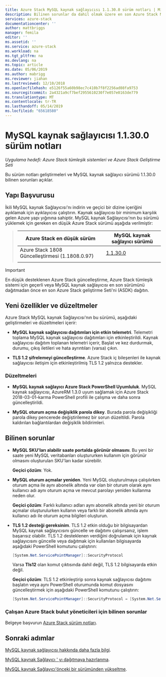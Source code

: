 ```yaml
---
title: Azure Stack MySQL kaynak sağlayıcısı 1.1.30.0 sürüm notları | Microsoft Docs
description: Bilinen sorunlar da dahil olmak üzere en son Azure Stack MySQL kaynak sağlayıcısı güncelleştirmede nedir ve indirmek üzere nerede hakkında bilgi edinin.
services: azure-stack
documentationcenter: ''
author: mattbriggs
manager: femila
editor: ''
ms.assetid: ''
ms.service: azure-stack
ms.workload: na
ms.tgt_pltfrm: na
ms.devlang: na
ms.topic: article
ms.date: 05/06/2019
ms.author: mabrigg
ms.reviewer: jiahan
ms.lastreviewed: 12/10/2018
ms.openlocfilehash: e5126f55a60b98ec7c410b7f8f2256ad08fa9753
ms.sourcegitcommit: 2a4321a9cf7bef2955610230f7e057e0163de779
ms.translationtype: MT
ms.contentlocale: tr-TR
ms.lasthandoff: 05/14/2019
ms.locfileid: "65618580"
---
```

# <a name="mysql-resource-provider-11300--release-notes"></a>MySQL kaynak sağlayıcısı 1.1.30.0 sürüm notları

*Uygulama hedefi: Azure Stack tümleşik sistemleri ve Azure Stack Geliştirme Seti*

Bu sürüm notları geliştirmeleri ve MySQL kaynak sağlayıcı sürümü 1.1.30.0 bilinen sorunları açıklar.

## <a name="build-reference"></a>Yapı Başvurusu
İkili MySQL kaynak Sağlayıcısı'nı indirin ve geçici bir dizine içeriğini ayıklamak için ayıklayıcısı çalıştırın. Kaynak sağlayıcısı bir minimum karşılık gelen Azure yapı yığınına sahiptir. MySQL kaynak Sağlayıcısı'nın bu sürümü yüklemek için gereken en düşük Azure Stack sürümü aşağıda verilmiştir:

> |Azure Stack en düşük sürüm|MySQL kaynak sağlayıcı sürümü|
> |-----|-----|
> |Azure Stack 1808 Güncelleştirmesi (1.1808.0.97)|[1.1.30.0](https://aka.ms/azurestackmysqlrp11300)|
> |     |     |

> [!IMPORTANT]
> En düşük desteklenen Azure Stack güncelleştirme, Azure Stack tümleşik sistemi için geçerli veya MySQL kaynak sağlayıcısı en son sürümünü dağıtmadan önce en son Azure Stack geliştirme Seti'ni (ASDK) dağıtın.

## <a name="new-features-and-fixes"></a>Yeni özellikler ve düzeltmeler
Azure Stack MySQL kaynak Sağlayıcısı'nın bu sürümü, aşağıdaki geliştirmeleri ve düzeltmeleri içerir:

- **MySQL kaynak sağlayıcısı dağıtımları için etkin telemetri**. Telemetri toplama MySQL kaynak sağlayıcısı dağıtımları için etkinleştirildi. Kaynak sağlayıcısı dağıtım toplanan telemetri içerir, Başlat ve kez durdurmak, durumu, çıkış iletileri ve hata ayrıntıları (varsa) çıkın.

- **TLS 1.2 şifrelemeyi güncelleştirme**. Azure Stack iç bileşenleri ile kaynak sağlayıcısı iletişim için etkinleştirilmiş TLS 1.2 yalnızca destekler. 

### <a name="fixes"></a>Düzeltmeleri

- **MySQL kaynak sağlayıcı Azure Stack PowerShell Uyumluluk**. MySQL kaynak sağlayıcısı, AzureRM 1.3.0 uyum sağlamak için Azure Stack 2018-03-01-karma PowerShell profili ile çalışma ve daha sonra güncelleştirildi.

- **MySQL oturum açma değişiklik parola dikey**. Burada parola değişikliği parola dikey pencerede değiştirilemez bir sorun düzeltildi. Parola kaldırılan bağlantılardan değişiklik bildirimleri.

## <a name="known-issues"></a>Bilinen sorunlar 

- **MySQL SKU'ları alabilir saate portalda görünür olmasını**. Bu yeni bir saate yeni MySQL veritabanları oluştururken kullanım için görünür olmasını oluşturulan SKU'ları kadar sürebilir. 

    **Geçici çözüm**: Yok.

- **MySQL oturum açmalar yeniden**. Yeni MySQL oluşturulmaya çalışılırken oturum açma ile aynı abonelik altında var olan bir oturum olarak aynı kullanıcı adı aynı oturum açma ve mevcut parolayı yeniden kullanma neden olur. 

    **Geçici çözüm**: Farklı kullanıcı adları aynı abonelik altında yeni bir oturum açmalar oluşturulurken kullanın veya farklı bir abonelik altında aynı kullanıcı adı ile oturum açma bilgileri oluşturun.

- **TLS 1.2 desteği gereksinim**. TLS 1.2 etkin olduğu bir bilgisayardan MySQL kaynak sağlayıcısını güncelle ve dağıtımı çalışırsanız, işlem başarısız olabilir. TLS 1.2 desteklenen verdiğini doğrulamak için kaynak sağlayıcısını güncelle veya dağıtmak için kullanılan bilgisayarda aşağıdaki PowerShell komutunu çalıştırın:

  ```powershell
  [System.Net.ServicePointManager]::SecurityProtocol
  ```

  Varsa **Tls12** olan komut çıktısında dahil değil, TLS 1.2 bilgisayarda etkin değil.

    **Geçici çözüm**: TLS 1.2 etkinleştirip sonra kaynak sağlayıcısı dağıtımı başlatın veya aynı PowerShell oturumunda komut dosyasını güncelleştirmek için aşağıdaki PowerShell komutunu çalıştırın:

    ```powershell
    [System.Net.ServicePointManager]::SecurityProtocol = [System.Net.SecurityProtocolType]::Tls12
    ```
 
### <a name="known-issues-for-cloud-admins-operating-azure-stack"></a>Çalışan Azure Stack bulut yöneticileri için bilinen sorunlar
Belgeye başvurun [Azure Stack sürüm notları](azure-stack-servicing-policy.md).

## <a name="next-steps"></a>Sonraki adımlar
[MySQL kaynak sağlayıcısı hakkında daha fazla bilgi](azure-stack-mysql-resource-provider.md).

[MySQL kaynak Sağlayıcı ' yı dağıtmaya hazırlanma](azure-stack-mysql-resource-provider-deploy.md#prerequisites).

[MySQL kaynak Sağlayıcı'önceki bir sürümünden yükseltme](azure-stack-mysql-resource-provider-update.md). 
